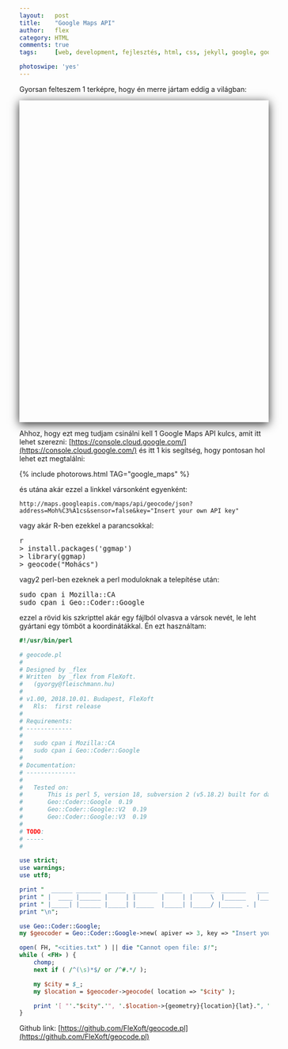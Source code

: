 ```yaml
---
layout:   post
title:    "Google Maps API"
author:   flex
category: HTML
comments: true
tags:     [web, development, fejlesztés, html, css, jekyll, google, google map, map, api, hun]

photoswipe: 'yes'
---
```


Gyorsan felteszem 1 terképre, hogy én merre jártam eddig a világban:

<script type='text/javascript' src='https://maps.googleapis.com/maps/api/js?key=AIzaSyAubcKvynd2lNrvNQHlTt6b7Q8OBxDzNOg'></script>

<div id="map-wrap" class="overridemaxwidthboth" style="-webkit-box-shadow: 0px 4px 18px rgba(0,0,0,0.84); -moz-box-shadow: 0px 4px 18px rgba(0,0,0,0.84); box-shadow: 0px 4px 18px rgba(0,0,0,0.84); margin-bottom: .5em;">
	<div id="map" style="width:auto; height:650px;"></div>
</div>

Ahhoz, hogy ezt meg tudjam csinálni kell 1 Google Maps API kulcs, amit itt lehet szerezni: [https://console.cloud.google.com/](https://console.cloud.google.com/) és itt 1 kis segítség, hogy pontosan hol lehet ezt megtalálni:

<!-- PhotoSwipeGenerator.pl --filelist images/google_maps/google_maps.lst --filetag _google_maps --outdir _includes --imgproperty 'class="shadow zoomeffect"' --title 'Google API key' -verb -->

{% include photorows.html TAG="google_maps" %}

és utána akár ezzel a linkkel vársonként egyenként: 

```
http://maps.googleapis.com/maps/api/geocode/json?address=Moh%C3%A1cs&sensor=false&key="Insert your own API key"
```

vagy akár R-ben ezekkel a parancsokkal:

<pre class="terminal">
r
> install.packages('ggmap')
> library(ggmap) 
> geocode("Mohács")
</pre>

vagy2 perl-ben ezeknek a perl moduloknak a telepítése után:

<pre class="terminal">
sudo cpan i Mozilla::CA
sudo cpan i Geo::Coder::Google
</pre>

ezzel a rövid kis szkripttel akár egy fájlból olvasva a vársok nevét, le leht gyártani egy tömböt a koordinátákkal. Én ezt használtam:

```perl
#!/usr/bin/perl

# geocode.pl
#
# Designed by _flex
# Written  by _flex from FleXoft.
#   (gyorgy@fleischmann.hu)
#
# v1.00, 2018.10.01. Budapest, FleXoft
#   Rls:  first release
#
# Requirements:
# -------------
#
#	sudo cpan i Mozilla::CA
#	sudo cpan i Geo::Coder::Google
#
# Documentation:
# --------------
#
#	Tested on:
#		This is perl 5, version 18, subversion 2 (v5.18.2) built for darwin-thread-multi-2level
#       Geo::Coder::Google	0.19
#		Geo::Coder::Google::V2	0.19
#		Geo::Coder::Google::V3	0.19  
#
# TODO:
# -----
#

use strict;
use warnings;
use utf8;

print "  ______ _______  _____  _______  _____   ______  _______   _____\n";
print " |  ____ |______ |     | |       |     | |     \  |______   |_____] |\n";
print " |_____| |______ |_____| |_____  |_____| |_____/ |______ . |       |_____\n";
print "\n";

use Geo::Coder::Google;
my $geocoder = Geo::Coder::Google->new( apiver => 3, key => "Insert your own API key", sensor => "false" );

open( FH, "<cities.txt" ) || die "Cannot open file: $!";
while ( <FH> ) {
	chomp;
	next if ( /^(\s)*$/ or /^#.*/ );

	my $city = $_;
	my $location = $geocoder->geocode( location => "$city" );

	print '[ "'."$city".'", '.$location->{geometry}{location}{lat}.", ".$location->{geometry}{location}{lng}." ],\n";
}
```
Github link: [https://github.com/FleXoft/geocode.pl](https://github.com/FleXoft/geocode.pl)

<script type="text/javascript">
						var locations = [

[ "Mohács", 46.0046295, 18.6794304 ],
[ "Lánycsók", 46.0073964, 18.624077 ],
[ "Székelyszabar", 46.0471326, 18.6012321 ],
[ "Babarc", 46.0042229, 18.5527511 ],
[ "Siklós", 45.8555814, 18.2979721 ],
[ "Pécs", 46.0727345, 18.232266 ],
[ "Harkány", 45.8534053, 18.2348372 ],
[ "Dombay tó", 46.1467713, 18.3977164 ],
[ "Kölked", 45.9489796, 18.7058024 ],
[ "Szentgotthár", 46.9500038, 16.2853985 ],
[ "Csörötnek", 46.9498177, 16.3707766 ],
[ "Komló", 46.1929788, 18.2512139 ],
[ "München", 48.1351253, 11.5819805 ],
[ "Friedrichshafen", 47.6617648, 9.4800113 ],
[ "Szeged", 46.2530102, 20.1414253 ],
[ "Kecskemét", 46.8963711, 19.6896861 ],
[ "Szekszárd", 46.3474326, 18.7062293 ],
[ "Paks, Hungary", 46.6060722, 18.8546832 ],
[ "Tamási", 46.6332018, 18.2854998 ],
[ "Győr", 47.6874569, 17.6503974 ],
[ "Eger", 47.9025348, 20.3772284 ],
[ "Aggtelek", 48.5080267, 20.5400313 ],
[ "Debrecen", 47.5316049, 21.6273124 ],
[ "Lilafüred", 48.0985669, 20.621813 ],
[ "Mátra", 47.8833333, 19.95 ],
[ "Dömös", 47.7644099, 18.9104042 ],
[ "Kaposvár", 46.3593606, 17.7967639 ],
[ "Dunaújváros", 46.9619059, 18.9355227 ],
[ "Trencsény", 48.884936, 18.0335208 ],
[ "Párizs", 48.856614, 2.3522219 ],
[ "Barcelóna", 41.3850639, 2.1734035 ],
[ "Madrid", 40.4167754, -3.7037902 ],
[ "Róma", 41.9027835, 12.4963655 ],
[ "Athén", 37.9838096, 23.7275388 ],
[ "London", 51.5073509, -0.1277583 ],
[ "Isztambul", 41.0082376, 28.9783589 ],
[ "Frankfurt", 50.1109221, 8.6821267 ],
[ "Reading, UK", 51.4542645, -0.9781303 ],
[ "Zágráb", 45.8150108, 15.9819189 ],
[ "Belgrád", 44.786568, 20.4489216 ],
[ "Zadar", 44.119371, 15.2313648 ],
[ "Sibenik", 43.7350196, 15.8952045 ],
[ "Split", 43.5081323, 16.4401935 ],
[ "Makarska", 43.2937769, 17.0215239 ],
[ "Vir, Horvátország", 44.3005078, 15.0859668 ],
[ "Velence", 47.2300924, 18.6506424 ],
[ "Rimini", 44.0678288, 12.5695158 ],
[ "Tunisz", 36.8064948, 10.1815316 ],
[ "Korinthosz", 37.9386365, 22.9322383 ],
[ "Tallin", 59.4369608, 24.7535747 ],
[ "Travemünde, Lübeck, Németország", 53.9600008, 10.8535751 ],
[ "Trelleborg, Schweden", 55.3762427, 13.1574232 ],
[ "Koppenhága", 55.6760968, 12.5683372 ],
[ "Isztambul", 41.0082376, 28.9783589 ],
[ "Prága", 50.0755381, 14.4378005 ],
[ "Ljubljana", 46.0569465, 14.5057515 ],
[ "Bledi tó", 46.363598, 14.0938053 ],
[ "Krakow", 50.0646501, 19.9449799 ],
[ "Reykjavik", 64.146582, -21.9426354 ],
[ "Neszebár", 42.6601365, 27.7205593 ],
[ "Tátra", 49.1556982, 20.0442995 ],
[ "Arad", 46.1865606, 21.3122677 ],
[ "Temesvár", 45.7488716, 21.2086793 ],
[ "Szabadka", 46.1005467, 19.6650593 ],
[ "Budapest ", 47.497912, 19.040235 ],
[ "Bécs", 48.2081743, 16.3738189 ],
[ "Atlanta", 33.7489954, -84.3879824 ],
[ "Memphis", 35.1495343, -90.0489801 ],
[ "Chattanuga", 35.0456297, -85.3096801 ],
[ "Gatlinburg", 35.714259, -83.5101638 ],
[ "Birmingham", 33.5185892, -86.8103567 ],
[ "Rock city mountains", 34.9733918, -85.3501772 ],
[ "New Orleans", 29.9510658, -90.0715323 ],
[ "Lake Pont chartrain", 30.205062, -90.1120696 ],
[ "Dallas", 32.7766642, -96.7969879 ],
[ "Memphis", 35.1495343, -90.0489801 ],
[ "Cincinaty", 39.1031182, -84.5120196 ],
[ "New York", 40.7127753, -74.0059728 ],
[ "Bécs", 48.2081743, 16.3738189 ],
[ "New York", 40.7127753, -74.0059728 ],
[ "Miami", 25.7616798, -80.1917902 ],
[ "Homestead, Florida", 25.4687224, -80.4775569 ],
[ "Everglades", 25.745929, -80.5549561 ],
[ "Keywest", 24.5550593, -81.7799871 ],
[ "Fort Lauderdale", 26.1224386, -80.1373174 ],
[ "Orlando", 28.5383355, -81.3792365 ],
[ "Cape canaveral", 28.4740089, -80.5771737 ],
[ "Miami", 25.7616798, -80.1917902 ],
[ "Boston", 42.3600825, -71.0588801 ],
[ "Capecod", 41.6687897, -70.2962408 ],
[ "Albany", 42.6525793, -73.7562317 ],
[ "Niagara", 43.0828162, -79.0741629 ],
[ "Ittaca", 25.7639806, -80.2594655 ],
[ "Harisburg", 40.2731911, -76.8867008 ],
[ "Lancaster, Pennsylvania", 40.0378755, -76.3055144 ],
[ "Shanon doah", 38.2927558, -78.6795836 ],
[ "Washington, D.C.", 38.9071923, -77.0368707 ],
[ "Philadelphia", 39.9525839, -75.1652215 ],
[ "Savannah", 32.0808989, -81.091203 ],
[ "Machester, NH", 42.9956397, -71.4547891 ],
[ "North Convay, NH", 44.0536805, -71.1284041 ],
[ "Acadia, ME", 44.3385559, -68.2733346 ],
[ "Bar Harbour, ME", 44.3876119, -68.2039123 ],
[ "Saint John, NB", 45.2733153, -66.063308 ],
[ "Halifax, NS", 44.6487635, -63.5752387 ],
[ "Fredericton, NB", 45.9635895, -66.6431151 ],
[ "Quebec City", 46.8138783, -71.2079809 ],
[ "Montreal", 45.5016889, -73.567256 ],
[ "Ottawa", 45.4215296, -75.6971931 ],

						];

						if ( typeof google === 'object' && typeof google.maps === 'object' ) {
							var map = new google.maps.Map( document.getElementById( 'map' ), {
								zoom     : 2,
								center   : new google.maps.LatLng( 0, 0 ),
								mapTypeId: google.maps.MapTypeId.ROADMAP
							} );

							var infowindow = new google.maps.InfoWindow();

							var marker, i;

							for ( i = 0; i < locations.length; i++ ) {
								marker = new google.maps.Marker( {
									position: new google.maps.LatLng( locations[i][1], locations[i][2] ), map: map
								} );

								google.maps.event.addListener( marker, 'click', ( function( marker, i ) {
									return function() {
										infowindow.setContent( locations[i][0] );
										infowindow.open( map, marker );
									}
								}) ( marker, i ) );
							}
						}
</script>